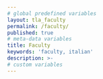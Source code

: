 ```yaml
---
# global predefined variables
layout: tla_faculty
permalink: /faculty/
published: true
# meta-data variables
title: Faculty
keywords: 'faculty, italian'
description: >-
# custom variables
---
```

